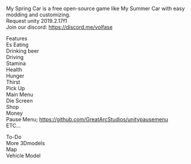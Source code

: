 My Spring Car is a free open-source game like My Summer Car with easy modding and customizing.  
Request unity 2019.2.17f1  
Join our discord: https://discord.me/volfase  

Features  
Es
Eating  
Drinking beer  
Driving  
Stamina  
Health   
Hunger  
Thirst  
Pick Up  
Main Menu  
Die Screen  
Shop  
Money  
Pause Menu; https://github.com/GreatArcStudios/unitypausemenu  
ETC...  

To-Do  
More 3Dmodels  
Map     
Vehicle Model  

